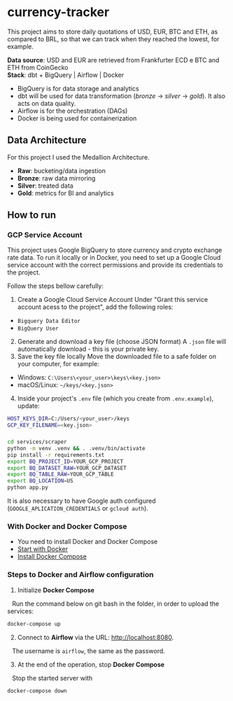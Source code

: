 # currency-tracker

This project aims to store daily quotations of USD, EUR, BTC and ETH, as compared to BRL, so that we can track when they reached the lowest, for example.

**Data source**: USD and EUR are retrieved from Frankfurter ECD e BTC and ETH from CoinGecko  
**Stack**: dbt + BigQuery | Airflow | Docker

- BigQuery is for data storage and analytics
- dbt will be used for data transformation (*bronze* -> *silver* -> *gold*). It also acts on data quality.
- Airflow is for the orchestration (DAGs)
- Docker is being used for containerization

## Data Architecture
For this project I used the Medallion Architecture.
- **Raw**: bucketing/data ingestion
- **Bronze**: raw data mirroring
- **Silver**: treated data
- **Gold**: metrics for BI and analytics

## How to run

### GCP Service Account
This project uses Google BigQuery to store currency and crypto exchange rate data.
To run it locally or in Docker, you need to set up a Google Cloud service account with the correct permissions and provide its credentials to the project.

Follow the steps bellow carefully:
1. Create a Google Cloud Service Account
Under "Grant this service account acess to the project", add the following roles:
- `Bigquery Data Editor`
- `BigQuery User`
2. Generate and download a key file (choose JSON format)
A `.json` file will automatically download - this is your private key.
3. Save the key file locally
Move the downloaded file to a safe folder on your computer, for example:
- Windows: `C:\Users\<your_user>\keys\<key.json>`
- macOS/Linux: `~/keys/<key.json>`
4. Inside your project's `.env` file (which you create from `.env.example`), update:
```bash
HOST_KEYS_DIR=C:/Users/<your_user>/keys
GCP_KEY_FILENAME=<key.json>
```

###
```bash
cd services/scraper
python -m venv .venv && . .venv/bin/activate
pip install -r requirements.txt
export BQ_PROJECT_ID=YOUR_GCP_PROJECT
export BQ_DATASET_RAW=YOUR_GCP_DATASET
export BQ_TABLE_RAW=YOUR_GCP_TABLE
export BQ_LOCATION=US
python app.py
``` 
It is also necessary to have Google auth configured (`GOOGLE_APLICATION_CREDENTIALS` or `gcloud auth`).

### With Docker and Docker Compose
- You need to install Docker and Docker Compose
- [Start with Docker](https://www.docker.com/get-started)
- [Install Docker Compose](https://docs.docker.com/compose/install/)

### Steps to Docker and Airflow configuration
1. Initialize **Docker Compose**

&ensp; Run the command below on git bash in the folder, in order to upload the services:

```bash
docker-compose up
```

2. Connect to **Airflow** via the URL: [http://localhost:8080](http://localhost:8080).

&ensp; The username is `airflow`, the same as the password.

3. At the end of the operation, stop **Docker Compose**

&ensp; Stop the started server with

```bash
docker-compose down
```